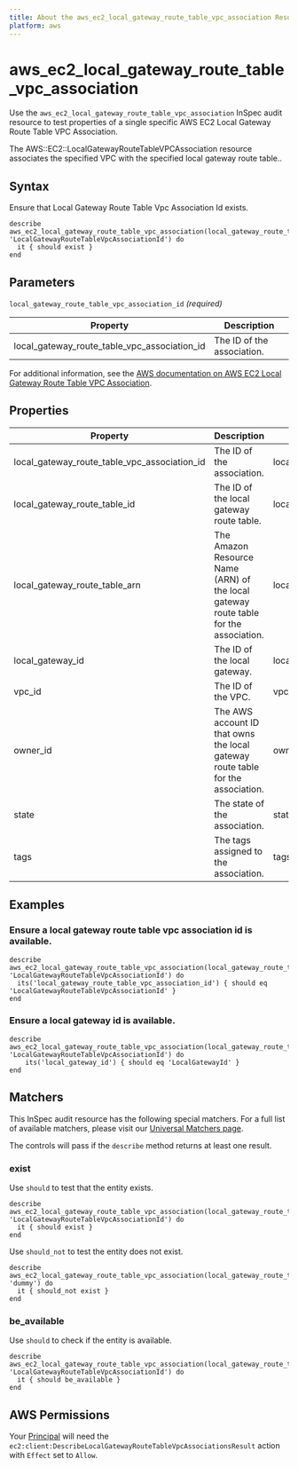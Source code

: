 ```yaml
---
title: About the aws_ec2_local_gateway_route_table_vpc_association Resource
platform: aws
---
```


# aws_ec2_local_gateway_route_table_vpc_association

Use the `aws_ec2_local_gateway_route_table_vpc_association` InSpec audit resource to test properties of a single specific AWS EC2 Local Gateway Route Table VPC Association.

The AWS::EC2::LocalGatewayRouteTableVPCAssociation resource associates the specified VPC with the specified local gateway route table..

## Syntax

Ensure that Local Gateway Route Table Vpc Association Id exists.

    describe aws_ec2_local_gateway_route_table_vpc_association(local_gateway_route_table_vpc_association_id: 'LocalGatewayRouteTableVpcAssociationId') do
      it { should exist }
    end

## Parameters

`local_gateway_route_table_vpc_association_id` _(required)_

| Property | Description |
| --- | --- |
| local_gateway_route_table_vpc_association_id | The ID of the association. |

For additional information, see the [AWS documentation on AWS EC2 Local Gateway Route Table VPC Association](https://docs.aws.amazon.com/AWSCloudFormation/latest/UserGuide/aws-resource-ec2-localgatewayroutetablevpcassociation.html).

## Properties

| Property | Description | Field | 
| --- | --- | --- |
| local_gateway_route_table_vpc_association_id | The ID of the association. | local_gateway_route_table_vpc_association_id |
| local_gateway_route_table_id | The ID of the local gateway route table. | local_gateway_route_table_id |
| local_gateway_route_table_arn | The Amazon Resource Name (ARN) of the local gateway route table for the association. | local_gateway_route_table_arn |
| local_gateway_id | The ID of the local gateway. | local_gateway_id |
| vpc_id | The ID of the VPC. | vpc_id |
| owner_id | The AWS account ID that owns the local gateway route table for the association. | owner_id |
| state | The state of the association. | state |
| tags | The tags assigned to the association. | tags |

## Examples

### Ensure a local gateway route table vpc association id is available.
    describe aws_ec2_local_gateway_route_table_vpc_association(local_gateway_route_table_vpc_association_id: 'LocalGatewayRouteTableVpcAssociationId') do
      its('local_gateway_route_table_vpc_association_id') { should eq 'LocalGatewayRouteTableVpcAssociationId' }
    end

### Ensure a local gateway id is available.
    describe aws_ec2_local_gateway_route_table_vpc_association(local_gateway_route_table_vpc_association_id: 'LocalGatewayRouteTableVpcAssociationId') do
        its('local_gateway_id') { should eq 'LocalGatewayId' }
    end

## Matchers

This InSpec audit resource has the following special matchers. For a full list of available matchers, please visit our [Universal Matchers page](https://www.inspec.io/docs/reference/matchers/).

The controls will pass if the `describe` method returns at least one result.

### exist

Use `should` to test that the entity exists.

    describe aws_ec2_local_gateway_route_table_vpc_association(local_gateway_route_table_vpc_association_id: 'LocalGatewayRouteTableVpcAssociationId') do
      it { should exist }
    end

Use `should_not` to test the entity does not exist.

    describe aws_ec2_local_gateway_route_table_vpc_association(local_gateway_route_table_vpc_association_id: 'dummy') do
      it { should_not exist }
    end

### be_available

Use `should` to check if the entity is available.

    describe aws_ec2_local_gateway_route_table_vpc_association(local_gateway_route_table_vpc_association_id: 'LocalGatewayRouteTableVpcAssociationId') do
      it { should be_available }
    end

## AWS Permissions

Your [Principal](https://docs.aws.amazon.com/IAM/latest/UserGuide/intro-structure.html#intro-structure-principal) will need the `ec2:client:DescribeLocalGatewayRouteTableVpcAssociationsResult` action with `Effect` set to `Allow`.